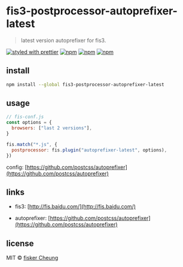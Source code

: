 # fis3-postprocessor-autoprefixer-latest

> latest version autoprefixer for fis3.

[![styled with prettier](https://img.shields.io/badge/styled_with-prettier-ff69b4.svg?style=flat-square)](https://github.com/prettier/prettier)
[![npm](https://img.shields.io/npm/v/fis3-postprocessor-autoprefixer-latest.svg?style=flat-square)](https://www.npmjs.com/package/fis3-postprocessor-autoprefixer-latest)
[![npm](https://img.shields.io/npm/dt/fis3-postprocessor-autoprefixer-latest.svg?style=flat-square)](https://www.npmjs.com/package/fis3-postprocessor-autoprefixer-latest)
[![npm](https://img.shields.io/npm/dm/fis3-postprocessor-autoprefixer-latest.svg?style=flat-square)](https://www.npmjs.com/package/fis3-postprocessor-autoprefixer-latest)

## install

```sh
npm install --global fis3-postprocessor-autoprefixer-latest
```

## usage

```js
// fis-conf.js
const options = {
  browsers: ["last 2 versions"],
}

fis.match("*.js", {
  postprocessor: fis.plugin("autoprefixer-latest", options),
})
```

config: [https://github.com/postcss/autoprefixer](https://github.com/postcss/autoprefixer)

## links

- fis3: [http://fis.baidu.com/](http://fis.baidu.com/)

- autoprefixer: [https://github.com/postcss/autoprefixer](https://github.com/postcss/autoprefixer)

## license

MIT © [fisker Cheung](https://github.com/fisker)

